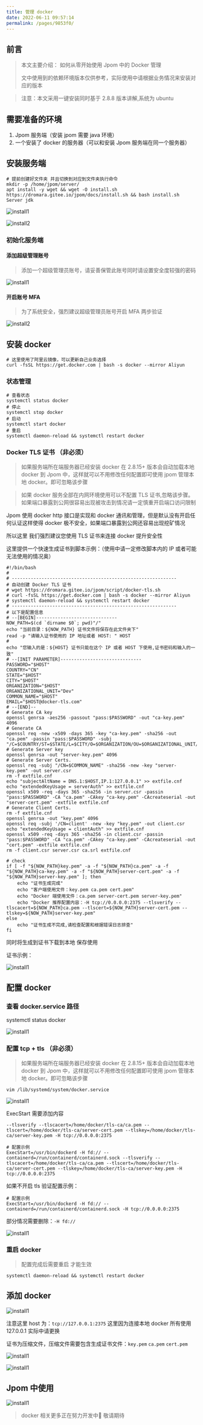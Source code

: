 ```yaml
---
title: 管理 docker
date: 2022-06-11 09:57:14
permalink: /pages/9853f0/
---
```



## 前言

> 本文主要介绍：
> 如何从零开始使用 Jpom 中的 Docker 管理
>
> 文中使用到的依赖环境版本仅供参考，实际使用中请根据业务情况来安装对应的版本

> 注意：本文采用一键安装同时基于 2.8.8 版本讲解,系统为 ubuntu

## 需要准备的环境

1. Jpom 服务端（安装 jpom 需要 java 环境）
2. 一个安装了 docker 的服务器（可以和安装 Jpom 服务端在同一个服务器）


## 安装服务端

```
# 提前创建好文件夹 并且切换到对应到文件夹执行命令
mkdir -p /home/jpom/server/
apt install -y wget && wget -O install.sh https://dromara.gitee.io/jpom/docs/install.sh && bash install.sh Server jdk
```

![install1](/images/tutorial/project_dsl_java/install1.png)

![install2](/images/tutorial/project_dsl_java/install2.png)

### 初始化服务端

#### 添加超级管理账号

> 添加一个超级管理员账号，请妥善保管此账号同时请设置安全度较强的密码

![install1](/images/tutorial/project_dsl_java/inits1.png)

#### 开启账号 MFA

> 为了系统安全，强烈建议超级管理员账号开启 MFA 两步验证
>
![install2](/images/tutorial/project_dsl_java/inits2.png)

## 安装 docker

```
# 这里使用了阿里云镜像，可以更新自己业务选择
curl -fsSL https://get.docker.com | bash -s docker --mirror Aliyun
```

### 状态管理 

```
# 查看状态
systemctl status docker
# 停止
systemctl stop docker
# 启动
systemctl start docker
# 重启
systemctl daemon-reload && systemctl restart docker
```

### Docker TLS 证书 （非必须）

> 如果服务端所在端服务器已经安装 docker 在 2.8.15+ 版本会自动加载本地 docker 到 Jpom 中，这样就可以不用修改任何配置即可使用 jpom 管理本地 docker。即可忽略该步骤 

> 如果 docker 服务全部在内网环境使用可以不配置 TLS 证书,忽略该步骤。如果端口暴露到公网很容易出现被攻击到情况请一定慎重开启端口访问限制

Jpom 使用 docker http 接口是实现和 docker 通讯和管理，但是默认没有开启任何认证这样使得 docker 极不安全，如果端口暴露到公网还容易出现挖矿情况

所以这里 我们强烈建议您使用 TLS 证书来连接 docker 提升安全性

这里提供一个快速生成证书到脚本示例：（使用中请一定修改脚本内的 IP 或者可能无法使用的情况奥）

```
#!/bin/bash
#
# -------------------------------------------------------------
# 自动创建 Docker TLS 证书
# wget https://dromara.gitee.io/jpom/script/docker-tls.sh
# curl -fsSL https://get.docker.com | bash -s docker --mirror Aliyun
# systemctl daemon-reload && systemctl restart docker
# -------------------------------------------------------------
# 以下是配置信息
# --[BEGIN]------------------------------
NOW_PATH=$(cd `dirname $0`; pwd)"/"
echo "当前目录：${NOW_PATH} 证书文件将保存在此文件夹下"
read -p "请输入证书使用的 IP 地址或者 HOST: " HOST
#
echo "您输入的是：${HOST} 证书只能在这个 IP 或者 HOST 下使用,证书密码和输入的一致"
# --[INIT PARAMETER]------------------------------
PASSWORD="$HOST"
COUNTRY="CN"
STATE="$HOST"
CITY="$HOST"
ORGANIZATION="$HOST"
ORGANIZATIONAL_UNIT="Dev"
COMMON_NAME="$HOST"
EMAIL="$HOST@docker-tls.com"
# --[END]--
# Generate CA key
openssl genrsa -aes256 -passout "pass:$PASSWORD" -out "ca-key.pem" 4096
# Generate CA
openssl req -new -x509 -days 365 -key "ca-key.pem" -sha256 -out "ca.pem" -passin "pass:$PASSWORD" -subj "/C=$COUNTRY/ST=$STATE/L=$CITY/O=$ORGANIZATION/OU=$ORGANIZATIONAL_UNIT/CN=$COMMON_NAME/emailAddress=$EMAIL"
# Generate Server key
openssl genrsa -out "server-key.pem" 4096
# Generate Server Certs.
openssl req -subj "/CN=$COMMON_NAME" -sha256 -new -key "server-key.pem" -out server.csr
rm -f extfile.cnf
echo "subjectAltName = DNS.1:$HOST,IP.1:127.0.0.1" >> extfile.cnf
echo "extendedKeyUsage = serverAuth" >> extfile.cnf
openssl x509 -req -days 365 -sha256 -in server.csr -passin "pass:$PASSWORD" -CA "ca.pem" -CAkey "ca-key.pem" -CAcreateserial -out "server-cert.pem" -extfile extfile.cnf
# Generate Client Certs.
rm -f extfile.cnf
openssl genrsa -out "key.pem" 4096
openssl req -subj '/CN=client' -new -key "key.pem" -out client.csr
echo "extendedKeyUsage = clientAuth" >> extfile.cnf
openssl x509 -req -days 365 -sha256 -in client.csr -passin "pass:$PASSWORD" -CA "ca.pem" -CAkey "ca-key.pem" -CAcreateserial -out "cert.pem" -extfile extfile.cnf
rm -f client.csr server.csr ca.srl extfile.cnf

# check
if [ -f "${NOW_PATH}key.pem" -a -f "${NOW_PATH}ca.pem" -a -f "${NOW_PATH}ca-key.pem" -a -f "${NOW_PATH}server-cert.pem" -a -f "${NOW_PATH}server-key.pem" ]; then
	echo "证书生成完成"
	echo "客户端使用文件：key.pem ca.pem cert.pem"
	echo "Docker 端使用文件：ca.pem server-cert.pem server-key.pem"
	echo "Docker 推荐配置内容：-H tcp://0.0.0.0:2375 --tlsverify --tlscacert=${NOW_PATH}ca.pem --tlscert=${NOW_PATH}server-cert.pem --tlskey=${NOW_PATH}server-key.pem"
else
	echo "证书生成不完成,请检查配置和根据错误日志排查"
fi
```

同时将生成到证书下载到本地 保存使用

证书示例：

![install1](/images/tutorial/docker-cli/tls1.png)

## 配置 docker

### 查看 docker.service 路径

systemctl status docker

![install1](/images/tutorial/docker-cli/service1.png)

### 配置 tcp + tls  （非必须）

> 如果服务端所在端服务器已经安装 docker 在 2.8.15+ 版本会自动加载本地 docker 到 Jpom 中，这样就可以不用修改任何配置即可使用 jpom 管理本地 docker。即可忽略该步骤

`vim /lib/systemd/system/docker.service`

![install1](/images/tutorial/docker-cli/service2.png)

ExecStart 需要添加内容

`--tlsverify --tlscacert=/home/docker/tls-ca/ca.pem --tlscert=/home/docker/tls-ca/server-cert.pem --tlskey=/home/docker/tls-ca/server-key.pem -H tcp://0.0.0.0:2375`

```
# 配置示例
ExecStart=/usr/bin/dockerd -H fd:// --containerd=/run/containerd/containerd.sock --tlsverify --tlscacert=/home/docker/tls-ca/ca.pem --tlscert=/home/docker/tls-ca/server-cert.pem --tlskey=/home/docker/tls-ca/server-key.pem -H tcp://0.0.0.0:2375
```

如果不开启 tls 验证配置示例：

```
# 配置示例
ExecStart=/usr/bin/dockerd -H fd:// --containerd=/run/containerd/containerd.sock -H tcp://0.0.0.0:2375
```

部分情况需要删除：`-H fd://`

![install1](/images/tutorial/docker-cli/service3.png)

### 重启 docker 

> 配置完成后需要重启 才能生效

```
systemctl daemon-reload && systemctl restart docker
```

## 添加 docker

![install1](/images/tutorial/docker-cli/add-docker1.png)

注意这里 host 为：`tcp://127.0.0.1:2375` 这里因为连接本地 docker 所有使用 127.0.0.1 实际中请更换

证书为压缩文件，压缩文件需要包含生成证书文件：`key.pem` `ca.pem` `cert.pem`


![install1](/images/tutorial/docker-cli/ca1.png)


![install1](/images/tutorial/docker-cli/add-docker2.png)

## Jpom 中使用

![install1](/images/tutorial/docker-cli/docker-constole.png)

> docker 相关更多正在努力开发中💪 敬请期待
